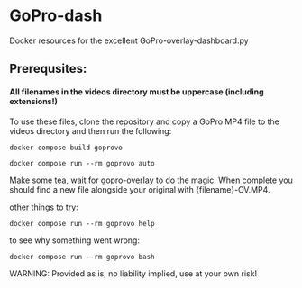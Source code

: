 # GoPro-dash
Docker resources for the excellent GoPro-overlay-dashboard.py


## Prerequsites: 

#### **All filenames in the videos directory must be uppercase (including extensions!)**


To use these files, clone the repository and copy a GoPro MP4 file
to the videos directory and then run the following:

```
docker compose build goprovo
```
```
docker compose run --rm goprovo auto
```

Make some tea, wait for gopro-overlay to do the magic. When complete
you should find a new file alongside your original with {filename}-OV.MP4.

other things to try:
```
docker compose run --rm goprovo help 
```
to see why something went wrong:
```
docker compose run --rm goprovo bash
```

WARNING: Provided as is, no liability implied, use at your own risk!

